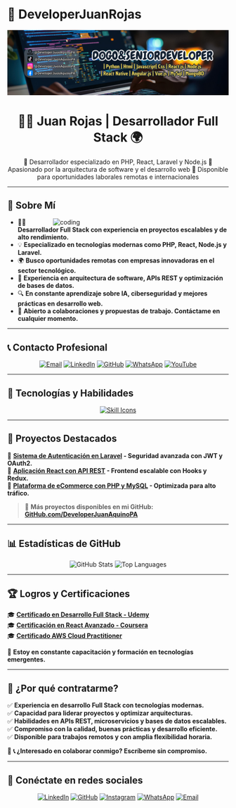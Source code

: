 # 🌟 DeveloperJuanRojas
![Programador Global](https://github.com/DeveloperJuanAquinoPA/DeveloperJuanAquinoPA/blob/main/LogoPT.png)

<h1 align="center">👨‍💻 Juan Rojas | Desarrollador Full Stack 🌍</h1>

<p align="center">
  🚀 Desarrollador especializado en PHP, React, Laravel y Node.js
  🎯 Apasionado por la arquitectura de software y el desarrollo web  
  💼 Disponible para oportunidades laborales remotas e internacionales
</p>

---

## 📌 Sobre Mí  

<img align="right" alt="coding" width="400" src="https://cdn.dribbble.com/users/2131993/screenshots/4948736/media/45dceb640723d72436c427add7966cf8.gif">  

- 👨‍💻 **Desarrollador Full Stack con experiencia en proyectos escalables y de alto rendimiento.**  
- 💡 **Especializado en tecnologías modernas como PHP, React, Node.js y Laravel.**  
- 🌍 **Busco oportunidades remotas con empresas innovadoras en el sector tecnológico.**  
- 🚀 **Experiencia en arquitectura de software, APIs REST y optimización de bases de datos.**  
- 🔍 **En constante aprendizaje sobre IA, ciberseguridad y mejores prácticas en desarrollo web.**  
- 📩 **Abierto a colaboraciones y propuestas de trabajo. Contáctame en cualquier momento.**  

---

## 📞 Contacto Profesional  

<p align="center">
  <a href="mailto:TU-EMAIL" target="_blank"><img src="https://img.icons8.com/fluency/48/000000/gmail-new.png" alt="Email"/></a>
  <a href="https://www.linkedin.com/in/TU-LINKEDIN" target="_blank"><img src="https://img.icons8.com/fluency/48/000000/linkedin.png" alt="LinkedIn"/></a> 
  <a href="https://github.com/TU-USUARIO" target="_blank"><img src="https://img.icons8.com/fluency/48/000000/github.png" alt="GitHub"/></a> 
  <a href="https://wa.me/TU-NUMERO" target="_blank"><img src="https://img.icons8.com/fluency/48/000000/whatsapp.png" alt="WhatsApp"/></a> 
  <a href="https://www.youtube.com/@ProgramadorGlobal" target="_blank"><img src="https://img.icons8.com/fluency/48/000000/youtube.png" alt="YouTube"/></a>  
</p>

---

## 💼 Tecnologías y Habilidades  

<p align="center">
  <a href="https://skillicons.dev">
    <img src="https://skillicons.dev/icons?i=php,react,js,html,css,laravel,nodejs,mysql,git,github,bootstrap,tailwind,python,linux,visualstudio,vscode,figma,docker,aws,typescript&theme=dark&perline=8" alt="Skill Icons" />
  </a>
</p>

---

## 🚀 Proyectos Destacados  

📌 **[Sistema de Autenticación en Laravel](https://github.com/DeveloperJuanAquinoPA/Proyecto1) - Seguridad avanzada con JWT y OAuth2.**  
📌 **[Aplicación React con API REST](https://github.com/DeveloperJuanAquinoPA/Proyecto2) - Frontend escalable con Hooks y Redux.**  
📌 **[Plataforma de eCommerce con PHP y MySQL](https://github.com/DeveloperJuanAquinoPA/Proyecto3) - Optimizada para alto tráfico.**  

> 📂 **Más proyectos disponibles en mi GitHub: [GitHub.com/DeveloperJuanAquinoPA](https://github.com/DeveloperJuanAquinoPA)**  

---

## 📊 Estadísticas de GitHub  

<p align="center">
  <img src="https://github-readme-stats.vercel.app/api?username=DeveloperJuanAquinoPA&show_icons=true&theme=dark&count_private=true&hide_border=true" alt="GitHub Stats" />
  <img src="https://github-readme-stats.vercel.app/api/top-langs/?username=DeveloperJuanAquinoPA&theme=dark&hide_border=true&layout=compact" alt="Top Languages" />
</p>

---

## 🏆 Logros y Certificaciones  

🎓 **[Certificado en Desarrollo Full Stack - Udemy](https://udemy.com/certificado-ejemplo)**  
🎓 **[Certificación en React Avanzado - Coursera](https://coursera.com/certificado-ejemplo)**  
🎓 **[Certificado AWS Cloud Practitioner](https://aws.amazon.com/certificado-ejemplo)**  

📌 **Estoy en constante capacitación y formación en tecnologías emergentes.**  

---

## 📢 ¿Por qué contratarme?  

✅ **Experiencia en desarrollo Full Stack con tecnologías modernas.**  
✅ **Capacidad para liderar proyectos y optimizar arquitecturas.**  
✅ **Habilidades en APIs REST, microservicios y bases de datos escalables.**  
✅ **Compromiso con la calidad, buenas prácticas y desarrollo eficiente.**  
✅ **Disponible para trabajos remotos y con amplia flexibilidad horaria.**  

📩 **📞 ¿Interesado en colaborar conmigo? Escríbeme sin compromiso.**  

---

## 🚀 Conéctate en redes sociales  

<p align="center">
  <a href="https://www.linkedin.com/in/TU-LINKEDIN" target="_blank"><img src="https://img.icons8.com/fluency/48/000000/linkedin.png" alt="LinkedIn"/></a> 
  <a href="https://github.com/TU-USUARIO" target="_blank"><img src="https://img.icons8.com/fluency/48/000000/github.png" alt="GitHub"/></a> 
  <a href="https://www.instagram.com/TU-INSTAGRAM" target="_blank"><img src="https://img.icons8.com/fluency/48/000000/instagram-new.png" alt="Instagram"/></a>  
  <a href="https://wa.me/TU-NUMERO" target="_blank"><img src="https://img.icons8.com/fluency/48/000000/whatsapp.png" alt="WhatsApp"/></a> 
  <a href="mailto:TU-EMAIL" target="_blank"><img src="https://img.icons8.com/fluency/48/000000/gmail-new.png" alt="Email"/></a>
</p>